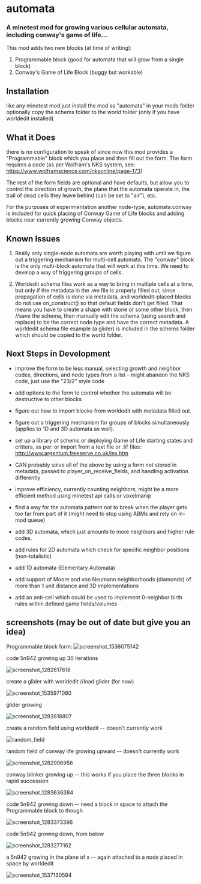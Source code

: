 # automata
### A minetest mod for growing various cellular automata, including conway's game of life...

This mod adds two new blocks (at time of writing):
1. Programmable block (good for automata that will grow from a single block)
2. Conway's Game of Life Block (buggy but workable)

## Installation
like any minetest mod just install the mod as "automata" in your mods folder
optionally copy the schems folder to the world folder (only if you have worldedit installed)

## What it Does
there is no configuration to speak of since now this mod provides a "Programmable" block which you place and then fill out the form.
The form requires a code (as per Wolfram's NKS system, see: https://www.wolframscience.com/nksonline/page-173)

The rest of the form fields are optional and have defaults, but allow you to control the direction of growth, the plane that the automata operate in, the trail of dead cells they leave behind (can be set to "air"), etc.

For the purposes of experimentation another node-type, automata:conway is included for quick placing of Conway Game of Life blocks and adding blocks near currently growing Conway objects.

## Known Issues

1. Really only single-node automata are worth playing with until we figure out a triggering mechanism for multi-cell automata. The "conway" block is the only multi-block automata that will work at this time. We need to develop a way of triggering groups of cells.

2. Worldedit schema files work as a way to bring in multiple cells at a time, but only if the metadata in the .we file is properly filled out, since propagation of cells is done via metadata, and worldedit-placed blocks do not use on_construct() so that default fields don't get filled. That means you have to create a shape with stone or some other block, then //save the schema, then manually edit the schema (using search and replace) to be the correct node type and have the correct metadata. A worldedit schema file example (a glider) is included in the schems folder which should be copied to the world folder.

## Next Steps in Development
- improve the form to be less manual, selecting growth and neighbor codes, directions, and node types from a list - might abandon the NKS code, just use the "23/2" style code
- add options to the form to control whether the automata will be destructive to other blocks
- figure out how to import blocks from worldedit with metadata filled out.
- figure out a triggering mechanism for groups of blocks simultaneously (applies to 1D and 3D automata as well).
- set up a library of schems or deploying Game of Life starting states and critters, as per: or import from a text file or .lif files: http://www.argentum.freeserve.co.uk/lex.htm
- CAN probably solve all of the above by using a form not stored in metadata, passed to player_on_receive_fields, and handling activation differently

- improve efficiency, currently counting neighbors, might be a more efficient method using minetest api calls or voxelmanip
- find a way for the automata pattern not to break when the player gets too far from part of it (might need to stop using ABMs and rely on in-mod queue)

- add 3D automata, which just amounts to more neighbors and higher rule codes.
- add rules for 2D automata which check for specific neighbor positions (non-totalistic)
- add 1D automata (Elementary Automata)
- add support of Moore and von Neumann neighborhoods (diamonds) of more than 1 unit distance and 3D implementations
- add an anti-cell which could be used to implement 0-neighbor birth rules within defined game fields/volumes

## screenshots (may be out of date but give you an idea)
Programmable block form:
![screenshot_1536075142](https://cloud.githubusercontent.com/assets/12679496/7951709/423fb4e4-0968-11e5-881f-7a7f3cec1d73.png)

code 5n942 growing up 30 iterations

![screenshot_1282617618](https://cloud.githubusercontent.com/assets/12679496/7900620/6c8abb4e-0720-11e5-98f0-a99914cabc81.png)

create a glider with worldedit //load glider (for now)

![screenshot_1535971080](https://cloud.githubusercontent.com/assets/12679496/7951706/42327d92-0968-11e5-8043-f345c0b78491.png)

glider growing

![screenshot_1282818807](https://cloud.githubusercontent.com/assets/12679496/7900621/71aa9c34-0720-11e5-8c5a-1e9e3e59e7c4.png)

create a random field using worldedit -- doesn't currently work

![random_field](https://cloud.githubusercontent.com/assets/12679496/7900627/a23e7168-0720-11e5-9175-b736eced2f81.png)

random field of conway life growing upward -- doesn't currently work

![screenshot_1282996956](https://cloud.githubusercontent.com/assets/12679496/7900629/b73e2f18-0720-11e5-9739-53e0222f33be.png)

conway blinker growing up -- this works if you place the three blocks in rapid succession

![screenshot_1283636384](https://cloud.githubusercontent.com/assets/12679496/7900631/d8214120-0720-11e5-96c8-4fc648dc46b4.png)

code 5n942 growing down -- need a block in space to attach the Programmable block to though

![screenshot_1283373396](https://cloud.githubusercontent.com/assets/12679496/7900632/e475fbf0-0720-11e5-97e1-205afa946526.png)

code 5n942 growing down, from below

![screenshot_1283277162](https://cloud.githubusercontent.com/assets/12679496/7900633/fff075a4-0720-11e5-8b5c-3d4b90e9039c.png)

a 5n942 growing in the plane of x -- again attached to a node placed in space by worldedit

![screenshot_1537130594](https://cloud.githubusercontent.com/assets/12679496/7951910/9cb06a3e-096a-11e5-9e9f-bfbb201f3fef.png)

